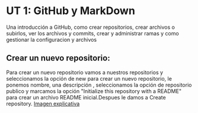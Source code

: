 # UT 1: GitHub y MarkDown
Una introducción   a GitHub, como crear repositorios, crear archivos o subirlos, ver los archivos y commits, crear y administrar ramas y como gestionar la configuracion y archivos
## Crear un nuevo repositorio:
Para crear un nuevo repositorio vamos a nuestros repositorios y seleccionamos la opción de new para crear un nuevo repositorio, le ponemos nombre, una descripción , seleccionamos la opción de repositorio publico y marcamos la opción "Initialize this repository with a README" para crear un archivo README inicial.Despues le damos a Create repository.
[Imagen explicativa](image.png) 


